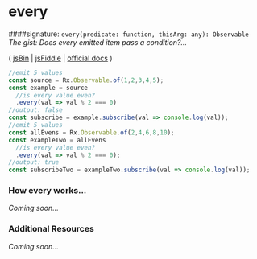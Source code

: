 # every
####signature: `every(predicate: function, thisArg: any): Observable`
*The gist: Does every emitted item pass a condition?...*

( [jsBin](http://jsbin.com/mafacebuwu/1/edit?js,console) | [jsFiddle](https://jsfiddle.net/qg6qfqLz/10/) | [official docs](http://reactivex.io/rxjs/class/es6/Observable.js~Observable.html#instance-method-every) )

```js
//emit 5 values
const source = Rx.Observable.of(1,2,3,4,5);
const example = source
  //is every value even?
  .every(val => val % 2 === 0)
//output: false
const subscribe = example.subscribe(val => console.log(val));
//emit 5 values
const allEvens = Rx.Observable.of(2,4,6,8,10);
const exampleTwo = allEvens
  //is every value even?
  .every(val => val % 2 === 0);
//output: true
const subscribeTwo = exampleTwo.subscribe(val => console.log(val));
```

### How every works...
*Coming soon...*


### Additional Resources
*Coming soon...*